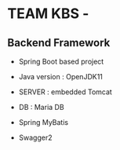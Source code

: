 # TEAM KBS -
## Backend Framework

- Spring Boot based project
- Java version : OpenJDK11
- SERVER : embedded Tomcat
- DB : Maria DB


- Spring MyBatis
- Swagger2
